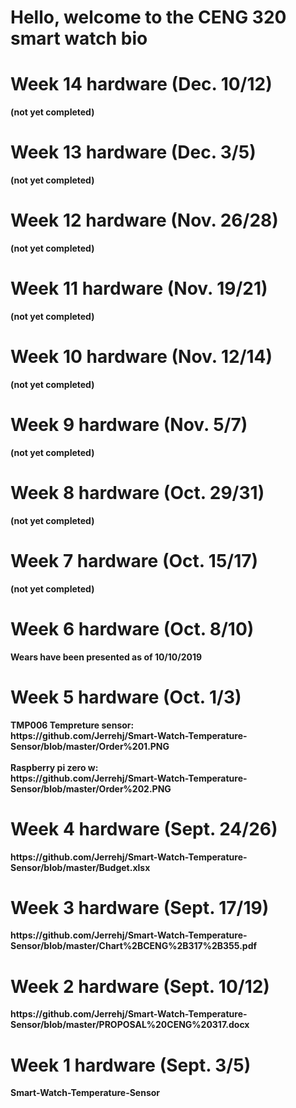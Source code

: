 <html>
  <body>
<h1> Hello, welcome to the CENG 320 smart watch bio<h1>

<h1>Week 14 hardware (Dec. 10/12)</h1>
<body>
<b>(not yet completed)<b>
</body>
<h1>Week 13 hardware (Dec. 3/5)</h1>
<body>
<b>(not yet completed)<b>
</body>
<h1>Week 12 hardware (Nov. 26/28)</h1>
<body>
<b>(not yet completed)<b>
</body>
<h1>Week 11 hardware (Nov. 19/21)</h1>
<body>
<b>(not yet completed)<b>
</body>
<h1>Week 10 hardware (Nov. 12/14)</h1>
<body>
<b>(not yet completed)<b>
</body>
<h1>Week 9 hardware (Nov. 5/7)</h1>
<body>
<b>(not yet completed)<b>
</body>
<h1>Week 8 hardware (Oct. 29/31)</h1>
<body>
<b>(not yet completed)<b>
</body>
<h1>Week 7 hardware (Oct. 15/17)</h1>
<body>
<b>(not yet completed)<b>
</body>
<h1>Week 6 hardware (Oct. 8/10)</h1>
<body>
<b> Wears have been presented as of 10/10/2019 <b>
</body>
<h1>Week 5 hardware (Oct. 1/3)</h1>
<body>
  <p>
  <b>TMP006 Tempreture sensor:</b><br>
https://github.com/Jerrehj/Smart-Watch-Temperature-Sensor/blob/master/Order%201.PNG
  <br> <br> <b>Raspberry pi zero w:</b> <br>
https://github.com/Jerrehj/Smart-Watch-Temperature-Sensor/blob/master/Order%202.PNG
  </p>
</body>
<h1>Week 4 hardware (Sept. 24/26)</h1>
<body>
https://github.com/Jerrehj/Smart-Watch-Temperature-Sensor/blob/master/Budget.xlsx
</body>
<h1>Week 3 hardware (Sept. 17/19)</h1>
<body>
https://github.com/Jerrehj/Smart-Watch-Temperature-Sensor/blob/master/Chart%2BCENG%2B317%2B355.pdf
</body>
<h1>Week 2 hardware (Sept. 10/12)</h1>
<body>
https://github.com/Jerrehj/Smart-Watch-Temperature-Sensor/blob/master/PROPOSAL%20CENG%20317.docx
</body>
<h1>Week 1 hardware (Sept. 3/5)</h1>
<body>
Smart-Watch-Temperature-Sensor
</body>


</html>

